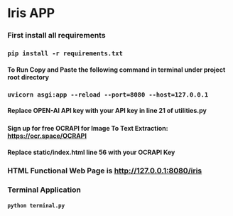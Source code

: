 # Iris APP

### First install all requirements
### `pip install -r requirements.txt`

#### To Run Copy and Paste the following command in terminal under project root directory

### `uvicorn asgi:app --reload --port=8080 --host=127.0.0.1`

#### Replace OPEN-AI API key with your API key in line 21 of utilities.py
###    

#### Sign up for free OCRAPI for Image To Text Extraction: https://ocr.space/OCRAPI
#### Replace static/index.html line 56 with your OCRAPI Key
### HTML Functional Web Page is http://127.0.0.1:8080/iris

###   
### Terminal Application
#### `python terminal.py`